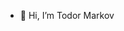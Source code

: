 - 👋 Hi, I’m Todor Markov
 

<!---
TodorMarkov88/TodorMarkov88 is a ✨ special ✨ repository because its `README.md` (this file) appears on your GitHub profile.
You can click the Preview link to take a look at your changes.
--->
